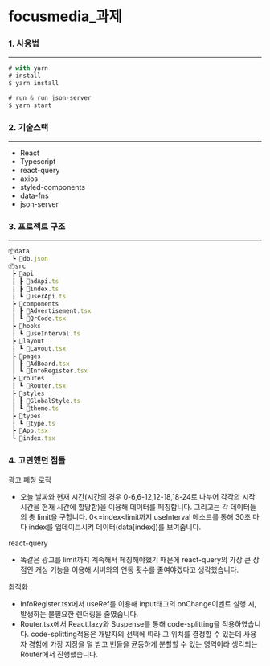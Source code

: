 # focusmedia_과제

### 1. 사용법
--------


```jsx
# with yarn
# install
$ yarn install

# run & run json-server
$ yarn start
```

### 2. 기술스택
--------
- React
- Typescript
- react-query
- axios
- styled-components
- data-fns
- json-server

### 3. 프로젝트 구조
----
```jsx
📦data
 ┗ 📜db.json
📦src
 ┣ 📂api
 ┃ ┣ 📜adApi.ts
 ┃ ┣ 📜index.ts
 ┃ ┗ 📜userApi.ts
 ┣ 📂components
 ┃ ┣ 📜Advertisement.tsx
 ┃ ┗ 📜QrCode.tsx
 ┣ 📂hooks
 ┃ ┗ 📜useInterval.ts
 ┣ 📂layout
 ┃ ┗ 📜Layout.tsx
 ┣ 📂pages
 ┃ ┣ 📜AdBoard.tsx
 ┃ ┗ 📜InfoRegister.tsx
 ┣ 📂routes
 ┃ ┗ 📜Router.tsx
 ┣ 📂styles
 ┃ ┣ 📜GlobalStyle.ts
 ┃ ┗ 📜theme.ts
 ┣ 📂types
 ┃ ┗ 📜type.ts
 ┣ 📜App.tsx
 ┗ 📜index.tsx
```


### 4. 고민했던 점들

광고 페칭 로직
- 오늘 날짜와 현재 시간(시간의 경우 0-6,6-12,12-18,18-24로 나누어 각각의 시작 시간을 현재 시간에 할당함)을 이용해 데이터를 페칭합니다. 그리고는 각 데이터들의 총 limit을 구합니다. 0<=index<limit까지 useInterval 메소드를 통해 30초 마다 index를 업데이트시켜 데이터(data[index])를 보여줍니다. 

react-query
- 똑같은 광고를 limit까지 계속해서 페칭해야했기 때문에 react-query의 가장 큰 장점인 캐싱 기능을 이용해 서버와의 연동 횟수를 줄여야겠다고 생각했습니다. 

최적화
 -  InfoRegister.tsx에서 useRef를 이용해 input태그의 onChange이벤트 실행 시, 발생하는 불필요한 렌더링을 줄였습니다.
 -  Router.tsx에서 React.lazy와 Suspense를 통해 code-splitting을 적용하였습니다. code-splitting적용은 개발자의 선택에 따라 그 위치를 결정할 수 있는데 사용자 경험에 가장 지장을 덜 받고 번들을 균등하게 분할할 수 있는 영역이라 생각되는 Router에서 진행했습니다.  
 
